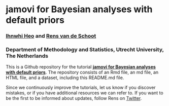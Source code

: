 # jamovi for Bayesian analyses with default priors

### [Ihnwhi Heo](http://ihnwhiheo.github.io/) and [Rens van de Schoot](https://www.rensvandeschoot.com/)

### Department of Methodology and Statistics, Utrecht University, The Netherlands

This is a Github repository for the tutorial **[jamovi for Bayesian analyses with default priors](https://www.rensvandeschoot.com/tutorials/jamovi-for-bayesian-analyses-with-default-priors/)**. The repository consists of an Rmd file, an md file, an HTML file, and a dataset, including this README.md file.

Since we continuously improve the tutorials, let us know if you discover mistakes, or if you have additional resources we can refer to. If you want to be the first to be informed about updates, follow Rens on [Twitter](https://twitter.com/RensvdSchoot).





